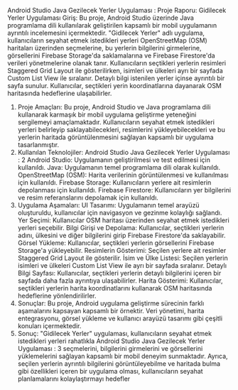 Android Studio Java Gezilecek
Yerler Uygulaması :
Proje Raporu: Gidilecek Yerler Uygulaması
Giriş:
Bu proje, Android Studio üzerinde Java programlama dili kullanılarak geliştirilen
kapsamlı bir mobil uygulamanın ayrıntılı incelemesini içermektedir. "Gidilecek Yerler"
adlı uygulama, kullanıcıların seyahat etmek istedikleri yerleri OpenStreetMap (OSM)
haritaları üzerinden seçmelerine, bu yerlerin bilgilerini girmelerine, görsellerini Firebase
Storage'da saklamalarına ve Firebase Firestore'da verileri yönetmelerine olanak tanır.
Kullanıcıların seçtikleri yerlerin resimleri Staggered Grid Layout ile gösterilirken, isimleri
ve ülkeleri ayrı bir sayfada Custom List View ile sıralanır. Detaylı bilgi istenilen yerler
içinse ayrıntılı bir sayfa sunulur. Kullanıcılar, seçtikleri yerin koordinatlarına dayanarak
OSM haritasında hedeflerine ulaşabilirler.
1. Proje Amaçları:
Bu proje, Android Studio ve Java programlama dili kullanarak karmaşık bir mobil
uygulama geliştirme yeteneğini sergilemeyi amaçlamaktadır. Kullanıcıların seyahat
etmek istedikleri yerleri belirleyip saklayabilecekleri, resimlerini yükleyebilecekleri ve bu
yerlerin haritada görüntülenmesini sağlayan kapsamlı bir uygulama tasarlanmıştır.
2. Kullanılan Teknolojiler:
Android Studio Java Gezilecek Yerler Uygulaması : 2
Android Studio: Uygulamanın geliştirilmesi ve test edilmesi için kullanıldı.
Java: Uygulamanın temel programlama dili olarak kullanıldı.
OpenStreetMap (OSM): Harita verilerinin görüntülenmesi ve kullanılması için
kullanıldı.
Firebase Storage: Kullanıcıların yerlere ait resimlerin depolanması için kullanıldı.
Firebase Firestore: Kullanıcıların yer bilgilerini ve resim referanslarını depolamak
için kullanıldı.
3. Uygulama Aşamaları:
UI Tasarımı: Uygulamanın temel arayüzü oluşturuldu, kullanıcılar için navigasyon ve
gezinme kolaylığı sağlandı.
Yer Seçimi: Kullanıcılar OSM haritası üzerinden seyahat etmek istedikleri yerleri
seçebilir.
Bilgi Girişi ve Depolama: Kullanıcılar, seçtikleri yerlerin adını, ülkesini ve diğer
bilgilerini girip Firebase Firestore'da saklayabilir.
Görsel Yükleme: Kullanıcılar, seçtikleri yerlerin görsellerini Firebase Storage'a
yükleyebilir.
Resimlerin Gösterimi: Seçilen yerlere ait resimler Staggered Grid Layout ile
gösterilir.
İsim ve Ülke Listesi: Seçilen yerlerin isimleri ve ülkeleri Custom List View ile ayrı bir
sayfada sıralanır.
Detaylı Bilgi Sayfası: Kullanıcılar, seçtikleri yerlerin detaylı bilgilerini içeren bir
sayfada daha fazla ayrıntıya ulaşabilirler.
Harita Gösterimi: Kullanıcılar, seçtikleri yerlerin harita koordinatlarını kullanarak
OSM haritasında hedeflerine yönlendirilirler.
4. Sonuçlar:
Bu proje, Android uygulama geliştirme sürecinin farklı aşamalarını kapsayan kapsamlı
bir örnektir. Veri yönetimi, harita entegrasyonu, görsel yükleme ve kullanıcı arayüzü
tasarımı gibi çeşitli konuları içermektedir.
5. Sonuç:
"Gidilecek Yerler" uygulaması, kullanıcıların seyahat etmek istedikleri yerleri rahatlıkla
Android Studio Java Gezilecek Yerler Uygulaması : 3
seçmelerini, bilgilerini girmelerini ve görsellerini yüklemelerini sağlayan kapsamlı bir
mobil deneyim sunmaktadır. Ayrıca, seçilen yerlerin ayrıntılı bilgilerini görüntüleyebilme
ve haritada bulma gibi özellikleri içeren bir uygulama olması, kullanıcıların seyahat
planlamalarını kolaylaştırmayı hedefler
